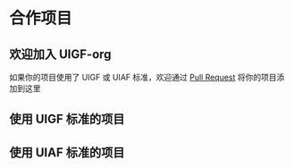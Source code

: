 # 合作项目
## 欢迎加入 UIGF-org

如果你的项目使用了 UIGF 或 UIAF 标准，欢迎通过 [Pull Request](https://github.com/UIGF-org/UIGF-org.github.io) 将你的项目添加到这里


## 使用 UIGF 标准的项目
<SiteInfo
name="genshin wish export"
desc="Easily export the Genshin Impact wish record"
url="https://github.com/biuuu/genshin-wish-export"
logo="https://raw.githubusercontent.com/biuuu/genshin-wish-export/main/build/icons/256x256.png"
repo="https://github.com/biuuu/genshin-wish-export"
preview="None"
/>

<SiteInfo
name="胡桃"
desc="唷，找本堂主有何贵干呀？"
logo="https://raw.githubusercontent.com/DGP-Studio/Snap.Hutao.Docs/main/docs/.vuepress/public/images/202209/HeroImageLogo.png"
url="https://hut.ao/"
repo="https://github.com/DGP-Studio/Snap.Hutao"
preview="https://repository-images.githubusercontent.com/482734649/5f8cf574-2ef0-43e9-aa8d-6cf094b54dd9"
/>

<SiteInfo
name="寻空"
desc="记录旅途中发生的事"
logo="https://xunkong.cc/images/logo.640.webp"
url="https://xunkong.cc/"
repo="https://github.com/xunkong/xunkong"
preview="https://camo.githubusercontent.com/a4fde5352903fb0bcf4d8b36543724129828d57c033b646565740b0e674dcaee/68747470733a2f2f66696c652e78756e6b6f6e672e63632f7374617469632f7265706f2f78756e6b6f6e672f73637265656e73686f742d686f6d652d6b6f6e6779696e672e77656270"
/>

<SiteInfo
name="genshin-gacha-analyzer"
desc="genshin wish history analyzer"
logo="https://raw.githubusercontent.com/sunfkny/genshin-gacha-export/main/ys.ico"
url="https://genshin.voderl.cn/"
repo="https://github.com/voderl/genshin-gacha-analyzer"
preview="https://raw.githubusercontent.com/voderl/genshin-gacha-analyzer/main/docs/charts.png"
/>

<SiteInfo
name="应急食品"
desc="一个安卓平台下的原神工具箱"
logo="https://coreservicesstorgeprod.blob.core.windows.net/app-avatar-container/af6ff237-17d9-4496-8463-058af4f10edc?st=2023-01-31T02%3A29%3A17Z&se=2023-02-14T03%3A29%3A17Z&sp=r&sv=2018-03-28&sr=b&sig=eElG3WoEocTj8xdAOv2vXvgsDonQUE1r5sNSsuxl%2FPw%3D"
url="https://gtool.mukapp.top/"
preview="partnerships/mukapp.webp"
/>

<SiteInfo
name="Snap.Genshin"
desc="你想要的原神全家桶"
logo="https://raw.githubusercontent.com/DGP-Studio/Snap.Genshin.Docs/main/docs/.vuepress/public/logo/SGLogoPure.png"
url="https://www.snapgenshin.com/"
repo="https://github.com/DGP-Studio/Snap.Genshin"
preview="https://repository-images.githubusercontent.com/331187187/0a2420e5-881a-4709-9f99-fdd42f13e1fc"
/>

<SiteInfo
name="KeqingNiuza"
desc="刻记牛杂店"
logo="https://raw.githubusercontent.com/xunkong/KeqingNiuza/final/img/logo_nbg.png"
url="https://github.com/xunkong/KeqingNiuza"
repo="https://github.com/xunkong/KeqingNiuza"
preview="https://raw.githubusercontent.com/xunkong/KeqingNiuza/v2/img/Snipaste_2021-06-19_10-46-43.png"
/>

<SiteInfo
name="genshin-gacha-export"
desc="原神抽卡记录导出"
logo="https://raw.githubusercontent.com/sunfkny/genshin-gacha-export/main/ys.ico"
url="https://github.com/sunfkny/genshin-gacha-export"
repo="https://github.com/sunfkny/genshin-gacha-export"
preview="None"
/>

<SiteInfo
name="DodocoTales"
desc="A banner-oriented Genshin Impact wish logs exporter & explorer"
logo="https://raw.githubusercontent.com/sunfkny/genshin-gacha-export/main/ys.ico"
url="https://github.com/TremblingMoeNew/DodocoTales"
repo="https://github.com/TremblingMoeNew/DodocoTales"
preview="partnerships/DodocoTales.png"
/>

## 使用 UIAF 标准的项目
<SiteInfo
name="胡桃"
desc="唷，找本堂主有何贵干呀？"
logo="https://raw.githubusercontent.com/DGP-Studio/Snap.Hutao.Docs/main/docs/.vuepress/public/images/202209/HeroImageLogo.png"
url="https://hut.ao/"
repo="https://github.com/DGP-Studio/Snap.Hutao"
preview="https://repository-images.githubusercontent.com/482734649/5f8cf574-2ef0-43e9-aa8d-6cf094b54dd9"
/>

<SiteInfo
name="寻空"
desc="记录旅途中发生的事"
logo="https://xunkong.cc/images/logo.640.webp"
url="https://xunkong.cc/"
repo="https://github.com/xunkong/xunkong"
preview="https://camo.githubusercontent.com/a4fde5352903fb0bcf4d8b36543724129828d57c033b646565740b0e674dcaee/68747470733a2f2f66696c652e78756e6b6f6e672e63632f7374617469632f7265706f2f78756e6b6f6e672f73637265656e73686f742d686f6d652d6b6f6e6779696e672e77656270"
/>

<SiteInfo
name="椰羊 cocogoat"
desc="A toolbox for Genshin Impact 100% running in browser."
logo="https://avatars.githubusercontent.com/u/82107463"
url="https://cocogoat.work/"
repo="https://github.com/yuehaiTeam/cocogoat"
preview="partnerships/cocogoat.png"
/>

<SiteInfo
name="YaeAchievement"
desc="更快、更准的原神成就导出工具"
logo="https://raw.githubusercontent.com/HolographicHat/YaeAchievement/master/icon.ico"
url="https://github.com/HolographicHat/YaeAchievement"
repo="https://github.com/HolographicHat/YaeAchievement"
preview="https://raw.githubusercontent.com/Finchaos/yae-markdown-230119/main/images/4.png"
/>
